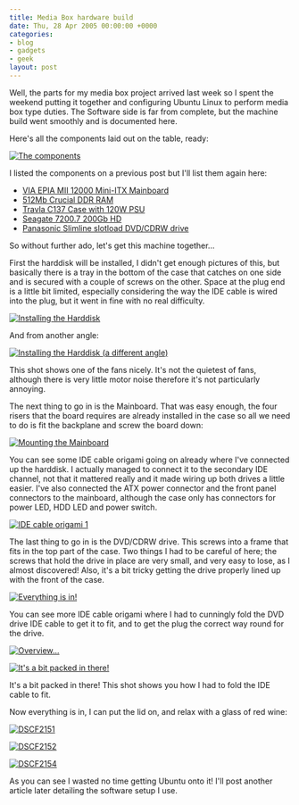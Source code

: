 ```yaml
---
title: Media Box hardware build
date: Thu, 28 Apr 2005 00:00:00 +0000
categories:
- blog
- gadgets
- geek
layout: post
---
```


Well, the parts for my media box project arrived last week so I spent the weekend putting it together and configuring Ubuntu Linux to perform media box type duties.  The Software side is far from complete, but the machine build went smoothly and is documented here.

<!-- more -->

Here's all the components laid out on the table, ready:

<a title="Photo Sharing" href="http://www.flickr.com/photos/danbee/11184538/"><img alt="The components" src="http://photos10.flickr.com/11184538_bdbbaffdf8_m.jpg" /></a>

I listed the components on a previous post but I'll list them again here:
<ul>
	<li><a href="http://www.viaembedded.com/product/epia_MII_spec.jsp?motherboardId=202">VIA EPIA MII 12000 Mini-ITX Mainboard</a></li>
	<li><a href="http://www.crucial.com/uk/store/PartSpecs.asp?imodule=CT6464Z40B&cat=RAM">512Mb Crucial DDR RAM</a></li>
	<li><a href="http://206.14.132.88/products/Travla/c137/C137-120.html">Travla C137 Case with 120W PSU</a></li>
	<li><a href="http://www.seagate.com/cda/products/discsales/marketing/detail/0,1081,613,00.html">Seagate 7200.7 200Gb HD</a></li>
	<li><a href="http://www.mini-itx.com/store/?c=5#p2115">Panasonic Slimline slotload DVD/CDRW drive</a></li>
</ul>
So without further ado, let's get this machine together...

<!--nextpage-->

First the harddisk will be installed, I didn't get enough pictures of this, but basically there is a tray in the bottom of the case that catches on one side and is secured with a couple of screws on the other.  Space at the plug end is a little bit limited, especially considering the way the IDE cable is wired into the plug, but it went in fine with no real difficulty.

<a title="Photo Sharing" href="http://www.flickr.com/photos/danbee/11184505/"><img alt="Installing the Harddisk" src="http://photos10.flickr.com/11184505_c8f725e5d9_m.jpg" /></a>

And from another angle:

<a title="Photo Sharing" href="http://www.flickr.com/photos/danbee/11184473/"><img alt="Installing the Harddisk (a different angle)" src="http://photos7.flickr.com/11184473_c36a5e09f2_m.jpg" /></a>

This shot shows one of the fans nicely.  It's not the quietest of fans, although there is very little motor noise therefore it's not particularly annoying.

<!--nextpage-->

The next thing to go in is the Mainboard.  That was easy enough, the four risers that the board requires are already installed in the case so all we need to do is fit the backplane and screw the board down:

<a title="Photo Sharing" href="http://www.flickr.com/photos/danbee/11184840/"><img alt="Mounting the Mainboard" src="http://photos7.flickr.com/11184840_1e539f9759_m.jpg" /></a>

You can see some IDE cable origami going on already where I've connected up the harddisk.  I actually managed to connect it to the secondary IDE channel, not that it mattered really and it made wiring up both drives a little easier.  I've also connected the ATX power connector and the front panel connectors to the mainboard, although the case only has connectors for power LED, HDD LED and power switch.

<a title="Photo Sharing" href="http://www.flickr.com/photos/danbee/11184809/"><img alt="IDE cable origami 1" src="http://photos9.flickr.com/11184809_4a889ccd0e_m.jpg" /></a>

<!--nextpage-->

The last thing to go in is the DVD/CDRW drive.  This screws into a frame that fits in the top part of the case.  Two things I had to be careful of here; the screws that hold the drive in place are very small, and very easy to lose, as I almost discovered! Also, it's a bit tricky getting the drive properly lined up with the front of the case.

<a title="Photo Sharing" href="http://www.flickr.com/photos/danbee/11184784/"><img alt="Everything is in!" src="http://photos8.flickr.com/11184784_cae4378f13_m.jpg" /></a>

You can see more IDE cable origami where I had to cunningly fold the DVD drive IDE cable to get it to fit, and to get the plug the correct way round for the drive.

<a title="Photo Sharing" href="http://www.flickr.com/photos/danbee/11184764/"><img alt="Overview..." src="http://photos6.flickr.com/11184764_cd45edd6db_m.jpg" /></a>

<a title="Photo Sharing" href="http://www.flickr.com/photos/danbee/11184741/"><img alt="It's a bit packed in there!" src="http://photos8.flickr.com/11184741_0e9cbc90c9_m.jpg" /></a>

It's a bit packed in there!  This shot shows you how I had to fold the IDE cable to fit.

<!--nextpage-->

Now everything is in, I can put the lid on, and relax with a glass of red wine:

<a title="Photo Sharing" href="http://www.flickr.com/photos/danbee/11184697/"><img alt="DSCF2151" src="http://photos6.flickr.com/11184697_747b5b96b2_m.jpg" /></a>

<a title="Photo Sharing" href="http://www.flickr.com/photos/danbee/11184655/"><img alt="DSCF2152" src="http://photos7.flickr.com/11184655_ac850809e7_m.jpg" /></a>

<a title="Photo Sharing" href="http://www.flickr.com/photos/danbee/11184598/"><img alt="DSCF2154" src="http://photos10.flickr.com/11184598_d91089f43d_m.jpg" /></a>

As you can see I wasted no time getting Ubuntu onto it!  I'll post another article later detailing the software setup I use.



